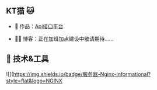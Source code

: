 ## KT猫 🐱


- 🏡 作品：<a href="https://github.com/liyupi/code-nav" target="_blank">Api接口平台</a>

- 👨‍💻 博客：正在加班加点建设中敬请期待......

## 🔧 技术&工具

![](https://img.shields.io/badge/服务器-Nginx-informational?style=flat&logo=NGINX
                                                                              
